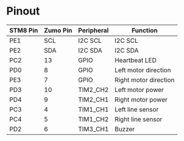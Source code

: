 # Pinout

| STM8 Pin | Zumo Pin | Peripheral | Function              |
|----------|----------|------------|-----------------------|
| PE1      | SCL      | I2C SCL    | I2C SCL               |
| PE2      | SDA      | I2C SDA    | I2C SDA               |
| PC2      | 13       | GPIO       | Heartbeat LED         |
| PD0      | 8        | GPIO       | Left motor direction  |
| PE3      | 7        | GPIO       | Right motor direction |
| PD3      | 10       | TIM2_CH2   | Left motor power      |
| PD4      | 9        | TIM2_CH1   | Right motor power     |
| PC3      | 4        | TIM1_CH1   | Left line sensor      |
| PC4      | 5        | TIM1_CH2   | Right line sensor     |
| PD2      | 6        | TIM3_CH1   | Buzzer                |

